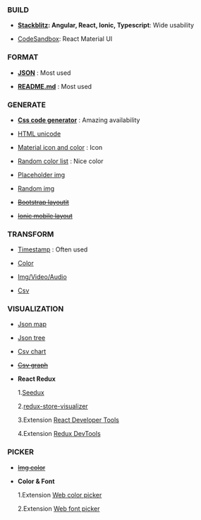 ### BUILD

- **[Stackblitz](https://stackblitz.com/): Angular, React, Ionic, Typescript**: Wide usability

- [CodeSandbox](https://codesandbox.io/s/q9nj9o6o44): React Material UI

### FORMAT

- **[JSON](https://jsoneditoronline.org/)** : Most used

- **[README.md](https://www.makeareadme.com/)** : Most used

### GENERATE

- **[Css code generator](https://html-css-js.com/css/generator/)** : Amazing availability

- [HTML unicode](http://www.amp-what.com/unicode/search/)

- [Material icon and color](https://www.materialpalette.com/icons) : Icon

- [Random color list](https://codecrafted.net/randommaterial/) : Nice color

- [Placeholder img](https://dummyimage.com/)

- [Random img](http://lorempixel.com/)

- ~~[Bootstrap layoutit](https://layoutit.com/)~~

- ~~[Ionic mobile layout](https://creator.ionic.io/app/dashboard/projects)~~

### TRANSFORM

- [Timestamp](https://www.timestampconvert.com/) : Often used

- [Color](https://www.color-hex.com/)

- [Img/Video/Audio](https://www.onlineconverter.com/)

- [Csv](http://www.convertcsv.com/)

### VISUALIZATION

- [Json map](https://vanya.jp.net/vtree/index.html)

- [Json tree](http://chris.photobooks.com/json/default.htm)

- [Csv chart](https://plot.ly/create/#/)

- ~~[Csv graph](https://www.onlinecharttool.com/graph)~~

- **React Redux**

  1.[Seedux](https://medium.com/@mlampesd/seedux-a-new-way-to-visualize-debug-your-react-redux-application-927d4523b555)

  2.[redux-store-visualizer](https://react.rocks/example/redux-store-visualizer)

  3.Extension [React Developer Tools](https://chrome.google.com/webstore/detail/react-developer-tools/fmkadmapgofadopljbjfkapdkoienihi?hl=en)

  4.Extension [Redux DevTools](https://chrome.google.com/webstore/detail/redux-devtools/lmhkpmbekcpmknklioeibfkpmmfibljd?hl=en)

### PICKER

- ~~[Img color](https://imagecolorpicker.com/)~~

- **Color & Font**

  1.Extension [Web color picker](https://chrome.google.com/webstore/detail/eye-dropper/hmdcmlfkchdmnmnmheododdhjedfccka?hl=en)

  2.Extension [Web font picker](https://chrome.google.com/webstore/detail/font-picker/mmjbimgpcbaegjiieojddickpjbdkeej)
